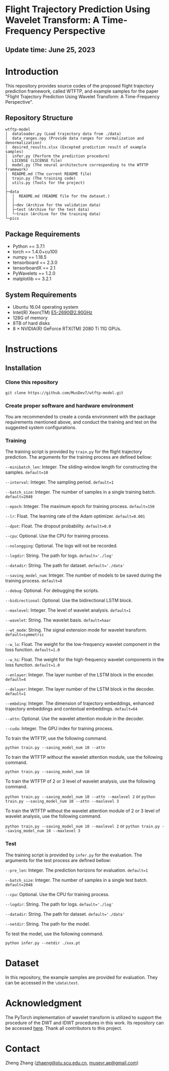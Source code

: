 # Flight Trajectory Prediction Using Wavelet Transform: A Time-Frequency Perspective

## Update time: June 25, 2023

# Introduction

This repository provides source codes of the proposed flight trajectory prediction framework, called WTFTP, and example samples for the paper "Flight Trajectory Prediction Using Wavelet Transform: A Time-Frequency Perspective". 


## Repository Structure
```
wtftp-model
│  dataloader.py (Load trajectory data from ./data)
│  data_ranges.npy (Provide data ranges for normalization and denormalization)
│  desired_results.xlsx (Excepted prediction result of example samples)
│  infer.py (Perform the prediction procedure)
│  LICENSE (LICENSE file)
│  model.py (The neural architecture corresponding to the WTFTP framework)
│  README.md (The current README file)
│  train.py (The training code)
│  utils.py (Tools for the project)
│  
├─data
│  │  README.md (README file for the dataset.)
│  │  
│  ├─dev (Archive for the validation data)
│  ├─test (Archive for the test data)
│  └─train (Archive for the training data)
└─pics
```

## Package Requirements

+ Python == 3.7.1
+ torch == 1.4.0+cu100
+ numpy == 1.18.5
+ tensorboard == 2.3.0
+ tensorboardX == 2.1
+ PyWavelets == 1.2.0
+ matplotlib == 3.2.1

## System Requirements
+ Ubuntu 16.04 operating system
+ Intel(R) Xeon(TM) E5-2690@2.90GHz
+ 128G of memory
+ 8TB of hard disks
+ 8 $\times$ NVIDIA(R) GeForce RTX(TM) 2080 Ti 11G GPUs.


# Instructions
## Installation

### Clone this repository

```
git clone https://github.com/MusDev7/wtftp-model.git
```

### Create proper software and hardware environment

You are recommended to create a conda environment with the package requirements mentioned above, and conduct the training and test on the suggested system configurations.

### Training

The training script is provided by `train.py` for the flight trajectory prediction. The arguments for the training process are defined bellow:

`--minibatch_len`: Integer. The sliding-window length for constructing the samples. `default=10`

`--interval`: Integer. The sampling period. `default=1`

`--batch_size`: Integer. The number of samples in a single training batch. `default=2048`

`--epoch`: Integer. The maximum epoch for training process. `default=150`

`--lr`: Float. The learning rate of the Adam optimizer. `default=0.001`

`--dpot`: Float. The dropout probability. `default=0.0`

`--cpu`: Optional. Use the CPU for training process.

`--nolongging`: Optional. The logs will not be recorded.

`--logdir`: String. The path for logs. `default='./log'`

`--datadir`: String. The path for dataset. `default='./data'`

`--saving_model_num`: Integer. The number of models to be saved during the training process. `default=0`

`--debug`: Optional. For debugging the scripts.

`--bidirectional`: Optional. Use the bidirectional LSTM block.

`--maxlevel`: Integer. The level of wavelet analysis. `default=1`

`--wavelet`: String. The wavelet basis. `default=haar`

`--wt_mode`: String. The signal extension mode for wavelet transform. `default=symmetric`

`--w_lo`: Float. The weight for the low-frequency wavelet component in the loss function. `default=1.0`

`--w_hi`: Float. The weight for the high-frequency wavelet components in the loss function. `default=1.0`

`--enlayer`: Integer. The layer number of the LSTM block in the encoder. `default=4`

`--delayer`: Integer. The layer number of the LSTM block in the decoder. `default=1`

`--embding`: Integer. The dimension of trajectory embeddings, enhanced trajectory embeddings and contextual embeddings. `default=64`

`--attn`: Optional. Use the wavelet attention module in the decoder.

`--cuda`: Integer. The GPU index for training process.

To train the WTFTP, use the following command.

`python train.py --saving_model_num 10 --attn`

To train the WTFTP without the wavelet attention module, use the following command.

`python train.py --saving_model_num 10`

To train the WTFTP of 2 or 3 level of wavelet analysis, use the following command.

`python train.py --saving_model_num 10 --attn --maxlevel 2` or `python train.py --saving_model_num 10 --attn --maxlevel 3`

To train the WTFTP without the wavelet attention module of 2 or 3 level of wavelet analysis, use the following command.

`python train.py --saving_model_num 10 --maxlevel 2` or `python train.py --saving_model_num 10 --maxlevel 3`


### Test

The training script is provided by `infer.py` for the evaluation. The arguments for the test process are defined bellow:

`--pre_len`: Integer. The prediction horizons for evaluation. `default=1`

`--batch_size`: Integer. The number of samples in a single test batch. `default=2048`

`--cpu`: Optional. Use the CPU for training process.

`--logdir`: String. The path for logs. `default='./log'`

`--datadir`: String. The path for dataset. `default='./data'`

`--netdir`: String. The path for the model.

To test the model, use the following command.

`python infer.py --netdir ./xxx.pt`

# Dataset

In this repository, the example samples are provided for evaluation. They can be accessed in the `\data\test`.


# Acknowledgment

The PyTorch implementation of wavelet transform is utilized to support the procedure of the DWT and IDWT procedures in this work. Its repository can be accessed [here](https://github.com/fbcotter/pytorch_wavelets). Thank all contributors to this project.

# Contact

Zheng Zhang (zhaeng@stu.scu.edu.cn, musevr.ae@gmail.com)